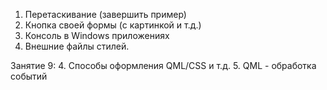 ﻿1. Перетаскивание (завершить пример)
2. Кнопка своей формы (с картинкой и т.д.)
3. Консоль в Windows приложениях
4. Внешние файлы стилей.

Занятие 9:
4. Способы оформления QML/CSS и т.д.
5. QML - обработка событий

